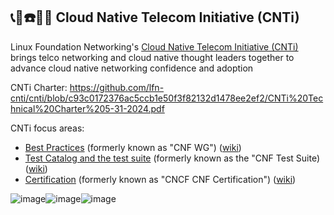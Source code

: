 ## 📞📱☎️📡🌐 Cloud Native Telecom Initiative (CNTi)

<!--

**Here are some ideas to get you started:**

🙋‍♀️ A short introduction - what is your organization all about?
🌈 Contribution guidelines - how can the community get involved?
👩‍💻 Useful resources - where can the community find your docs? Is there anything else the community should know?
🍿 Fun facts - what does your team eat for breakfast?
🧙 Remember, you can do mighty things with the power of [Markdown](https://docs.github.com/github/writing-on-github/getting-started-with-writing-and-formatting-on-github/basic-writing-and-formatting-syntax)
-->

Linux Foundation Networking's [Cloud Native Telecom Initiative (CNTi)](https://lfnetworking.org/cloud-native-telecom-initiative/) brings telco networking and cloud native thought leaders together to advance cloud native networking confidence and adoption

CNTi Charter:
https://github.com/lfn-cnti/cnti/blob/c93c0172376ac5ccb1e50f3f82132d1478ee2ef2/CNTi%20Technical%20Charter%205-31-2024.pdf

CNTi focus areas:
- [Best Practices](bestpractices/) (formerly known as "CNF WG") ([wiki](https://wiki.lfnetworking.org/display/LN/Best+Practices))
- [Test Catalog and the test suite](https://github.com/cnti-testcatalog/testsuite) (formerly known as the "CNF Test Suite) ([wiki](https://wiki.lfnetworking.org/display/LN/Test+Catalog))
- [Certification](certification/) (formerly known as "CNCF CNF Certification") ([wiki](https://wiki.lfnetworking.org/display/LN/Certification))


![image](https://github.com/lfn-cnti/.github/assets/26697/18cb123d-2914-41e1-a23f-b1f88ff58236)![image](https://github.com/lfn-cnti/.github/assets/26697/ebda7a76-b3e9-431f-9cf8-6612476c4407)![image](https://github.com/lfn-cnti/.github/assets/26697/555b0e29-2e7c-420d-a226-79da1f6a8f13)


